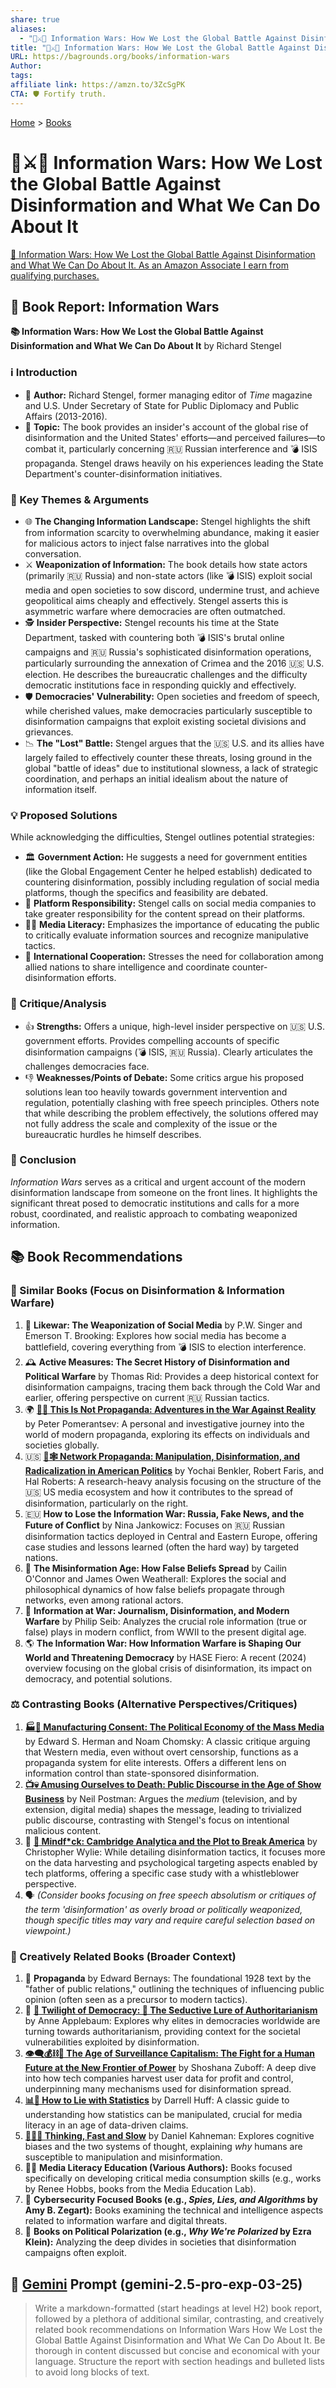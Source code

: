 ```yaml
---
share: true
aliases:
  - "📰⚔️🧠 Information Wars: How We Lost the Global Battle Against Disinformation and What We Can Do About It"
title: "📰⚔️🧠 Information Wars: How We Lost the Global Battle Against Disinformation and What We Can Do About It"
URL: https://bagrounds.org/books/information-wars
Author:
tags:
affiliate link: https://amzn.to/3ZcSgPK
CTA: 🛡️ Fortify truth.
---
```

[Home](../index.md) > [Books](./index.md)  
# 📰⚔️🧠 Information Wars: How We Lost the Global Battle Against Disinformation and What We Can Do About It  
[🛒 Information Wars: How We Lost the Global Battle Against Disinformation and What We Can Do About It. As an Amazon Associate I earn from qualifying purchases.](https://amzn.to/3ZcSgPK)  
  
## 📖 Book Report: Information Wars  
  
**📚 Information Wars: How We Lost the Global Battle Against Disinformation and What We Can Do About It** by Richard Stengel  
  
### ℹ️ Introduction  
  
* 👤 **Author:** Richard Stengel, former managing editor of *Time* magazine and U.S. Under Secretary of State for Public Diplomacy and Public Affairs (2013-2016).  
* 📰 **Topic:** The book provides an insider's account of the global rise of disinformation and the United States' efforts—and perceived failures—to combat it, particularly concerning 🇷🇺 Russian interference and 💣 ISIS propaganda. Stengel draws heavily on his experiences leading the State Department's counter-disinformation initiatives.  
  
### 🔑 Key Themes & Arguments  
  
* 🌐 **The Changing Information Landscape:** Stengel highlights the shift from information scarcity to overwhelming abundance, making it easier for malicious actors to inject false narratives into the global conversation.  
* ⚔️ **Weaponization of Information:** The book details how state actors (primarily 🇷🇺 Russia) and non-state actors (like 💣 ISIS) exploit social media and open societies to sow discord, undermine trust, and achieve geopolitical aims cheaply and effectively. Stengel asserts this is asymmetric warfare where democracies are often outmatched.  
* 🕵️ **Insider Perspective:** Stengel recounts his time at the State Department, tasked with countering both 💣 ISIS's brutal online campaigns and 🇷🇺 Russia's sophisticated disinformation operations, particularly surrounding the annexation of Crimea and the 2016 🇺🇸 U.S. election. He describes the bureaucratic challenges and the difficulty democratic institutions face in responding quickly and effectively.  
* 🛡️ **Democracies' Vulnerability:** Open societies and freedom of speech, while cherished values, make democracies particularly susceptible to disinformation campaigns that exploit existing societal divisions and grievances.  
* 📉 **The "Lost" Battle:** Stengel argues that the 🇺🇸 U.S. and its allies have largely failed to effectively counter these threats, losing ground in the global "battle of ideas" due to institutional slowness, a lack of strategic coordination, and perhaps an initial idealism about the nature of information itself.  
  
### 💡 Proposed Solutions  
  
While acknowledging the difficulties, Stengel outlines potential strategies:  
  
* 🏛️ **Government Action:** He suggests a need for government entities (like the Global Engagement Center he helped establish) dedicated to countering disinformation, possibly including regulation of social media platforms, though the specifics and feasibility are debated.  
* 📱 **Platform Responsibility:** Stengel calls on social media companies to take greater responsibility for the content spread on their platforms.  
* 👨‍🏫 **Media Literacy:** Emphasizes the importance of educating the public to critically evaluate information sources and recognize manipulative tactics.  
* 🤝 **International Cooperation:** Stresses the need for collaboration among allied nations to share intelligence and coordinate counter-disinformation efforts.  
  
### 🤔 Critique/Analysis  
  
* 👍 **Strengths:** Offers a unique, high-level insider perspective on 🇺🇸 U.S. government efforts. Provides compelling accounts of specific disinformation campaigns (💣 ISIS, 🇷🇺 Russia). Clearly articulates the challenges democracies face.  
* 👎 **Weaknesses/Points of Debate:** Some critics argue his proposed solutions lean too heavily towards government intervention and regulation, potentially clashing with free speech principles. Others note that while describing the problem effectively, the solutions offered may not fully address the scale and complexity of the issue or the bureaucratic hurdles he himself describes.  
  
### 🏁 Conclusion  
  
*Information Wars* serves as a critical and urgent account of the modern disinformation landscape from someone on the front lines. It highlights the significant threat posed to democratic institutions and calls for a more robust, coordinated, and realistic approach to combating weaponized information.  
  
## 📚 Book Recommendations  
### 📖 Similar Books (Focus on Disinformation & Information Warfare)  
  
1. 📱 **Likewar: The Weaponization of Social Media** by P.W. Singer and Emerson T. Brooking: Explores how social media has become a battlefield, covering everything from 💣 ISIS to election interference.  
2. 🕰️ **Active Measures: The Secret History of Disinformation and Political Warfare** by Thomas Rid: Provides a deep historical context for disinformation campaigns, tracing them back through the Cold War and earlier, offering perspective on current 🇷🇺 Russian tactics.  
3. 🌍 **[🤥📣 This Is Not Propaganda: Adventures in the War Against Reality](./this-is-not-propaganda.md)** by Peter Pomerantsev: A personal and investigative journey into the world of modern propaganda, exploring its effects on individuals and societies globally.  
4. 🇺🇸 **[📢🕸️ Network Propaganda: Manipulation, Disinformation, and Radicalization in American Politics](./network-propaganda-manipulation-disinformation-and-radicalization-in-american-politics.md)** by Yochai Benkler, Robert Faris, and Hal Roberts: A research-heavy analysis focusing on the structure of the 🇺🇸 US media ecosystem and how it contributes to the spread of disinformation, particularly on the right.  
5. 🇪🇺 **How to Lose the Information War: Russia, Fake News, and the Future of Conflict** by Nina Jankowicz: Focuses on 🇷🇺 Russian disinformation tactics deployed in Central and Eastern Europe, offering case studies and lessons learned (often the hard way) by targeted nations.  
6. 🤔 **The Misinformation Age: How False Beliefs Spread** by Cailin O'Connor and James Owen Weatherall: Explores the social and philosophical dynamics of how false beliefs propagate through networks, even among rational actors.  
7. 📰 **Information at War: Journalism, Disinformation, and Modern Warfare** by Philip Seib: Analyzes the crucial role information (true or false) plays in modern conflict, from WWII to the present digital age.  
8. 🌎 **The Information War: How Information Warfare is Shaping Our World and Threatening Democracy** by HASE Fiero: A recent (2024) overview focusing on the global crisis of disinformation, its impact on democracy, and potential solutions.  
  
### ⚖️ Contrasting Books (Alternative Perspectives/Critiques)  
  
1. **[🏭🫡 Manufacturing Consent: The Political Economy of the Mass Media](./manufacturing-consent.md)** by Edward S. Herman and Noam Chomsky: A classic critique arguing that Western media, even without overt censorship, functions as a propaganda system for elite interests. Offers a different lens on information control than state-sponsored disinformation.  
2. **[📺💀 Amusing Ourselves to Death: Public Discourse in the Age of Show Business](./amusing-ourselves-to-death-public-discourse-in-the-age-of-show-business.md)** by Neil Postman: Argues the *medium* (television, and by extension, digital media) shapes the message, leading to trivialized public discourse, contrasting with Stengel's focus on intentional malicious content.  
3. 📱 **[🤯 Mindf*ck: Cambridge Analytica and the Plot to Break America](./mindf-ck-cambridge-analytica-and-the-plot-to-break-america.md)** by Christopher Wylie: While detailing disinformation tactics, it focuses more on the data harvesting and psychological targeting aspects enabled by tech platforms, offering a specific case study with a whistleblower perspective.  
4. 🗣️ *(Consider books focusing on free speech absolutism or critiques of the term 'disinformation' as overly broad or politically weaponized, though specific titles may vary and require careful selection based on viewpoint.)*  
  
### 🧠 Creatively Related Books (Broader Context)  
  
1. 📢 **Propaganda** by Edward Bernays: The foundational 1928 text by the "father of public relations," outlining the techniques of influencing public opinion (often seen as a precursor to modern tactics).  
2. 👑 **[🥀 Twilight of Democracy: 🐍 The Seductive Lure of Authoritarianism](./twilight-of-democracy.md)** by Anne Applebaum: Explores why elites in democracies worldwide are turning towards authoritarianism, providing context for the societal vulnerabilities exploited by disinformation.  
3. **[👁️‍🗨️💰⛓️👤 The Age of Surveillance Capitalism: The Fight for a Human Future at the New Frontier of Power](./the-age-of-surveillance-capitalism.md)** by Shoshana Zuboff: A deep dive into how tech companies harvest user data for profit and control, underpinning many mechanisms used for disinformation spread.  
4. **[📊🤥 How to Lie with Statistics](./how-to-lie-with-statistics.md)** by Darrell Huff: A classic guide to understanding how statistics can be manipulated, crucial for media literacy in an age of data-driven claims.  
5. **[🤔🐇🐢 Thinking, Fast and Slow](./thinking-fast-and-slow.md)** by Daniel Kahneman: Explores cognitive biases and the two systems of thought, explaining *why* humans are susceptible to manipulation and misinformation.  
6. 👨‍🏫 **Media Literacy Education (Various Authors):** Books focused specifically on developing critical media consumption skills (e.g., works by Renee Hobbs, books from the Media Education Lab).  
7. 🔐 **Cybersecurity Focused Books (e.g., *Spies, Lies, and Algorithms* by Amy B. Zegart):** Books examining the technical and intelligence aspects related to information warfare and digital threats.  
8. 🤝 **Books on Political Polarization (e.g., *Why We're Polarized* by Ezra Klein):** Analyzing the deep divides in societies that disinformation campaigns often exploit.  
  
## 💬 [Gemini](../software/gemini.md) Prompt (gemini-2.5-pro-exp-03-25)  
> Write a markdown-formatted (start headings at level H2) book report, followed by a plethora of additional similar, contrasting, and creatively related book recommendations on Information Wars How We Lost the Global Battle Against Disinformation and What We Can Do About It. Be thorough in content discussed but concise and economical with your language. Structure the report with section headings and bulleted lists to avoid long blocks of text.